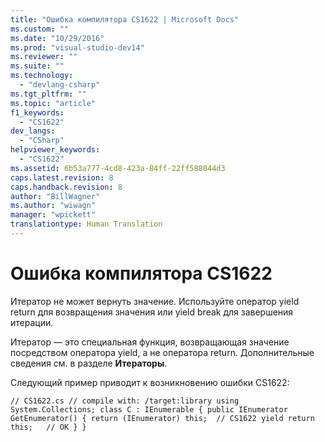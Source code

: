 ```yaml
---
title: "Ошибка компилятора CS1622 | Microsoft Docs"
ms.custom: ""
ms.date: "10/29/2016"
ms.prod: "visual-studio-dev14"
ms.reviewer: ""
ms.suite: ""
ms.technology: 
  - "devlang-csharp"
ms.tgt_pltfrm: ""
ms.topic: "article"
f1_keywords: 
  - "CS1622"
dev_langs: 
  - "CSharp"
helpviewer_keywords: 
  - "CS1622"
ms.assetid: 6b53a777-4cd8-423a-84ff-22ff588044d3
caps.latest.revision: 8
caps.handback.revision: 8
author: "BillWagner"
ms.author: "wiwagn"
manager: "wpickett"
translationtype: Human Translation
---
```

# Ошибка компилятора CS1622
Итератор не может вернуть значение. Используйте оператор yield return для возвращения значения или yield break для завершения итерации.  
  
 Итератор — это специальная функция, возвращающая значение посредством оператора yield, а не оператора return. Дополнительные сведения см. в разделе **Итераторы**.  
  
 Следующий пример приводит к возникновению ошибки CS1622:  
  
```  
// CS1622.cs // compile with: /target:library using System.Collections; class C : IEnumerable { public IEnumerator GetEnumerator() { return (IEnumerator) this;  // CS1622 yield return this;   // OK } }  
```